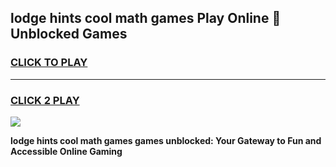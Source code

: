 
## lodge hints cool math games Play Online 👋 Unblocked Games
<h3>
<a href="https://news.freeplayer.one?title=lodge_hints_cool_math_games&ref=17CMG">CLICK TO PLAY</a></h3>
<hr>

<h3>
<a href="https://news.freeplayer.one?title=lodge_hints_cool_math_games&ref=17CMG">CLICK 2 PLAY</a>
  
</h3>

<a href="https://news.freeplayer.one?title=lodge_hints_cool_math_games&ref=17CMG/"><img src="https://clearcache.store/games.png"></a>


**lodge hints cool math games games unblocked: Your Gateway to Fun and Accessible Online Gaming**
